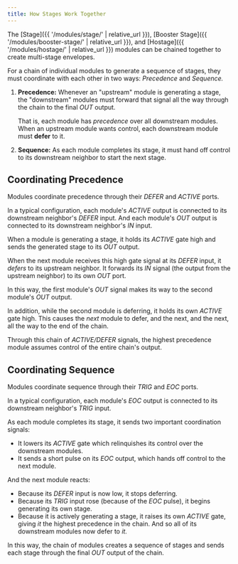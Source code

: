 ```yaml
---
title: How Stages Work Together
---
```


The
[Stage]({{ '/modules/stage/' | relative_url }}),
[Booster Stage]({{ '/modules/booster-stage/' | relative_url }}),
and
[Hostage]({{ '/modules/hostage/' | relative_url }})
modules
can be chained together
to create multi-stage envelopes.

For a chain of individual modules
to generate a sequence of stages,
they must coordinate with each other
in two ways:
_Precedence_ and _Sequence._

1. **Precedence:**
    Whenever an "upstream" module is generating a stage,
    the "downstream" modules
    must forward that signal
    all the way through the chain
    to the final _OUT_ output.

    That is, each module has _precedence_
    over all downstream modules.
    When an upstream module wants control,
    each downstream module must **defer**
    to it.

1. **Sequence:**
    As each module completes its stage,
    it must hand off control
    to its downstream neighbor
    to start the next stage.

## Coordinating Precedence

Modules coordinate precedence
through their _DEFER_ and _ACTIVE_ ports.

In a typical configuration,
each module's _ACTIVE_ output
is connected
to its downstream neighbor's _DEFER_ input.
And each module's _OUT_ output
is connected
to its downstream neighbor's _IN_ input.

When a module is generating a stage,
it holds its _ACTIVE_ gate high
and sends the generated stage to its _OUT_ output.

When the next module
receives this high gate signal at its _DEFER_ input,
it _defers_ to its upstream neighbor.
It forwards its _IN_ signal
(the output from the upstream neighbor)
to its own _OUT_ port.

In this way,
the first module's _OUT_ signal
makes its way
to the second module's _OUT_ output.

In addition,
while the second module is deferring,
it holds its own _ACTIVE_ gate high.
This causes the _next_ module to defer,
and the next,
and the next,
all the way to the end of the chain.

Through this chain of _ACTIVE/DEFER_ signals,
the highest precedence module
assumes control
of the entire chain's output.

## Coordinating Sequence

Modules coordinate sequence
through their _TRIG_ and _EOC_ ports.

In a typical configuration,
each module's _EOC_ output
is connected
to its downstream neighbor's _TRIG_ input.

As each module completes its stage,
it sends two important coordination signals:

- It lowers its _ACTIVE_ gate
    which relinquishes its control
    over the downstream modules.
- It sends a short pulse on its _EOC_ output,
    which hands off control
    to the next module.

And the next module reacts:
- Because its _DEFER_ input is now low,
    it stops deferring.
- Because its _TRIG_ input rose (because of the _EOC_ pulse),
    it begins generating its own stage.
- Because it is actively generating a stage,
    it raises its own _ACTIVE_ gate,
    giving _it_ the highest precedence in the chain.
    And so all of its downstream modules now defer to _it._

In this way,
the chain of modules
creates a sequence of stages
and sends each stage
through the final _OUT_ output of the chain.
